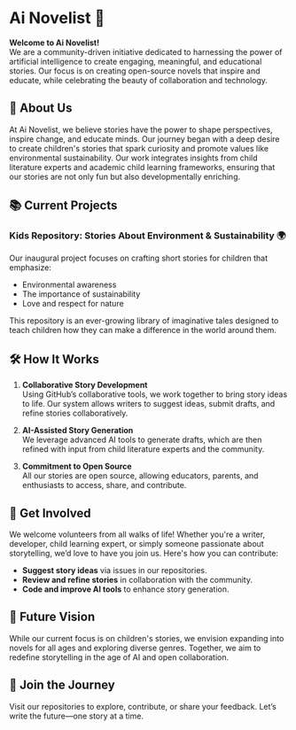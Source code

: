 # Ai Novelist 🌟

**Welcome to Ai Novelist!**  
We are a community-driven initiative dedicated to harnessing the power of artificial intelligence to create engaging, meaningful, and educational stories. Our focus is on creating open-source novels that inspire and educate, while celebrating the beauty of collaboration and technology.

## 🌱 About Us

At Ai Novelist, we believe stories have the power to shape perspectives, inspire change, and educate minds. Our journey began with a deep desire to create children's stories that spark curiosity and promote values like environmental sustainability. Our work integrates insights from child literature experts and academic child learning frameworks, ensuring that our stories are not only fun but also developmentally enriching.

## 📚 Current Projects

### Kids Repository: Stories About Environment & Sustainability 🌍
Our inaugural project focuses on crafting short stories for children that emphasize:  
- Environmental awareness  
- The importance of sustainability  
- Love and respect for nature  

This repository is an ever-growing library of imaginative tales designed to teach children how they can make a difference in the world around them.

## 🛠️ How It Works

1. **Collaborative Story Development**  
   Using GitHub’s collaborative tools, we work together to bring story ideas to life. Our system allows writers to suggest ideas, submit drafts, and refine stories collaboratively.

2. **AI-Assisted Story Generation**  
   We leverage advanced AI tools to generate drafts, which are then refined with input from child literature experts and the community.

3. **Commitment to Open Source**  
   All our stories are open source, allowing educators, parents, and enthusiasts to access, share, and contribute.

## 🤝 Get Involved

We welcome volunteers from all walks of life! Whether you're a writer, developer, child learning expert, or simply someone passionate about storytelling, we’d love to have you join us. Here's how you can contribute:  
- **Suggest story ideas** via issues in our repositories.  
- **Review and refine stories** in collaboration with the community.  
- **Code and improve AI tools** to enhance story generation.

## 🚀 Future Vision

While our current focus is on children's stories, we envision expanding into novels for all ages and exploring diverse genres. Together, we aim to redefine storytelling in the age of AI and open collaboration.

## 🌟 Join the Journey

Visit our repositories to explore, contribute, or share your feedback. Let’s write the future—one story at a time.
